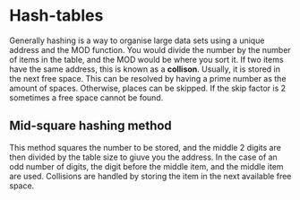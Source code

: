 # Hash-tables

 Generally hashing is a way to organise large data sets using a unique address and the MOD function. You would divide the number by the number of items in the table, and the MOD would be where you sort it. If two items have the same address, this is known as a **collison**. Usually, it is stored in the next free space. This can be resolved by having a prime number as the amount of spaces. Otherwise, places can be skipped. If the skip factor is 2 sometimes a free space cannot be found. 

## Mid-square hashing method

 This method squares the number to be stored, and the middle 2 digits are then divided by the table size to giuve you the address. In the case of an odd number of digits, the digit before the middle item, and the middle item are used. Collisions are handled by storing the item in the next available free space.

